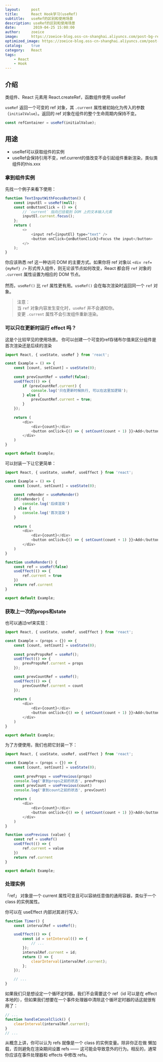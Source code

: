 ```yaml
---
layout:     post
title:      React Hook学习(useRef)
subtitle:   useRef的区别和使用场景
description: useRef的区别和使用场景
date:        2019-04-25 15:00:00
author:     zoeice
image:      https://zoeice-blog.oss-cn-shanghai.aliyuncs.com/post-bg-react.jpg
optimized_image: https://zoeice-blog.oss-cn-shanghai.aliyuncs.com/post-bg-react.jpg?x-oss-process=image/resize,w_380
catalog:    true
category:   React
tags:
    - React
    - Hook
---
```


## 介绍
类组件、React 元素用 React.createRef，函数组件使用 useRef

`useRef` 返回一个可变的 ref 对象，其 `.current` 属性被初始化为传入的参数（`initialValue`）。返回的 ref 对象在组件的整个生命周期内保持不变。

```js
const refContainer = useRef(initialValue);
```

## 用途
- useRef可以获取组件的实例
- useRef会保持引用不变，ref.current的值改变不会引起组件重新渲染，类似类组件的this.xxx

### 拿到组件实例
先找一个例子来看下使用：
```js
function TextInputWithFocusButton() {
    const inputEl = useRef(null);
    const onButtonClick = () => {
        // `current` 指向已挂载到 DOM 上的文本输入元素
        inputEl.current.focus();
    };
    return (
        <>
            <input ref={inputEl} type="text" />
            <button onClick={onButtonClick}>Focus the input</button>
        </>
    );
}
```

你应该熟悉 ref 这一种访问 DOM 的主要方式。如果你将 ref 对象以 `<div ref={myRef} />` 形式传入组件，则无论该节点如何改变，React 都会将 `ref` 对象的 `.current` 属性设置为相应的 DOM 节点。<br><br>
然而，`useRef()` 比 `ref` 属性更有用。`useRef()` 会在每次渲染时返回同一个 `ref` 对象。

>注意：<br>当 `ref` 对象内容发生变化时，`useRef` 并不会通知你。<br>变更 `.current` 属性不会引发组件重新渲染。


### 可以只在更新时运行 effect 吗？
这是个比较罕见的使用场景。
你可以创建一个可变的ref存储布尔值来区分组件是首次渲染还是后续的渲染
```js
import React, { useState, useRef } from 'react';

const Example = () => {
    const [count, setCount] = useState(0);
  
    const prevCountRef = useRef(false);
    useEffect(() => {
        if (prevCountRef.current) {
            console.log('只在更新时候执行, 可以在这里加逻辑');
        } else {
            prevCountRef.current = true;
        }
    });
  
    return (
        <div>
            <div>{count}</div>
            <button onClick={() => { setCount(count + 1) }}>Add</button>
        </div>
    )
}

export default Example;
```

可以封装一下让它更简单：
```js
import React, { useState, useRef, useEffect } from 'react';

const Example = () => {
    const [count, setCount] = useState(0);
  
    const reRender = useReRender()
    if(reRender) {
        console.log('后续渲染')
    } else {
        console.log('首次渲染')
    }
  
    return (
        <div>
            <div>{count}</div>
            <button onClick={() => { setCount(count + 1) }}>Add</button>
        </div>
    )
}

function useReRender() {
    const ref = useRef(false)
    useEffect(() => {
        ref.current = true
    })
    return ref.current
}

export default Example;
```

### 获取上一次的props和state
也可以通过ref来实现：
```js
import React, { useState, useRef, useEffect } from 'react';

const Example = (props = {}) => {
    const [count, setCount] = useState(0);
  
    const prevPropsRef = useRef();
    useEffect(() => {
        prevPropsRef.current = props
    });

    const prevCountRef = useRef();
    useEffect(() => {
        prevCountRef.current = count
    });
  
    return (
        <div>
            <div>{count}</div>
            <button onClick={() => { setCount(count + 1) }}>Add</button>
        </div>
    )
}

export default Example;
```

为了方便使用，我们也把它封装一下：
```js
import React, { useState, useRef, useEffect } from 'react';

const Example = (props = {}) => {
    const [count, setCount] = useState(0);
  
    const prevProps = usePrevious(props)
    console.log('拿到props之前的状态', prevProps)
    const prevCount = usePrevious(count)
    console.log('拿到count之前的状态', prevCount)
  
    return (
        <div>
            <div>{count}</div>
            <button onClick={() => { setCount(count + 1) }}>Add</button>
        </div>
    )
}

function usePrevious (value) {
    const ref = useRef()
    useEffect(() => {
        ref.current = value
    })
    return ref.current
}

export default Example;
```

### 处理实例
「ref」 对象是一个 current 属性可变且可以容纳任意值的通用容器，类似于一个 class 的实例属性。

你可以在 useEffect 内部对其进行写入:
```js
function Timer() {
    const intervalRef = useRef();

    useEffect(() => {
        const id = setInterval(() => {
            // ...
        });
        intervalRef.current = id;
        return () => {
            clearInterval(intervalRef.current);
        };
    });

    // ...
}
```

如果我们只是想设定一个循环定时器，我们不会需要这个 ref（id 可以是在 effect 本地的），但如果我们想要在一个事件处理器中清除这个循环定时器的话这就很有用了：

```js
// ...
function handleCancelClick() {
    clearInterval(intervalRef.current);
}
// ...
```

从概念上讲，你可以认为 refs 就像是一个 class 的实例变量。除非你正在做 懒加载，否则避免在渲染期间设置 refs —— 这可能会导致意外的行为。相反的，通常你应该在事件处理器和 effects 中修改 refs。
